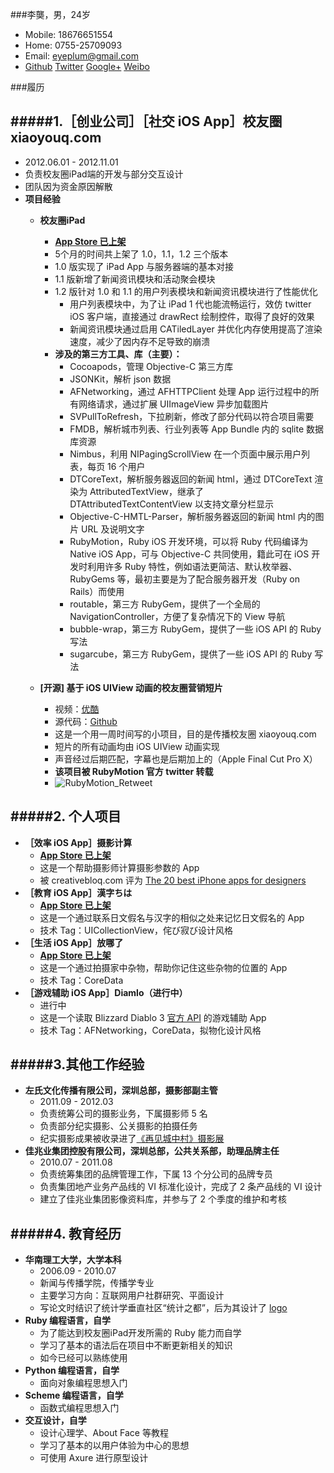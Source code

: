 ###李龑，男，24岁

* Mobile: 18676651554
* Home: 0755-25709093
* Email: eyeplum@gmail.com
* [Github](https://github.com/eyeplum)   [Twitter](https://twitter.com/eyeplum)   [Google+](https://plus.google.com/103284151248378359229/)   [Weibo](http://weibo.com/eyeplum)


###履历


#####1.［创业公司］［社交 iOS App］校友圈 xiaoyouq.com
---
* 2012.06.01 - 2012.11.01
* 负责校友圈iPad端的开发与部分交互设计
* 团队因为资金原因解散
* __项目经验__
	* __校友圈iPad__
		* [__App Store 已上架__](https://itunes.apple.com/app/xiao-you-quan-zui-zhuan-ye/id555303974?ls=1&mt=8)
		* 5个月的时间共上架了 1.0，1.1，1.2 三个版本
		* 1.0 版实现了 iPad App 与服务器端的基本对接
		* 1.1 版新增了新闻资讯模块和活动聚会模块
		* 1.2 版针对 1.0 和 1.1 的用户列表模块和新闻资讯模块进行了性能优化
			* 用户列表模块中，为了让 iPad 1 代也能流畅运行，效仿 twitter iOS 客户端，直接通过 drawRect 绘制控件，取得了良好的效果
			* 新闻资讯模块通过启用 CATiledLayer 并优化内存使用提高了渲染速度，减少了因内存不足导致的崩溃
		* __涉及的第三方工具、库（主要）：__
			* Cocoapods，管理 Objective-C 第三方库
			* JSONKit，解析 json 数据
			* AFNetworking，通过 AFHTTPClient 处理 App 运行过程中的所有网络请求，通过扩展 UIImageView 异步加载图片
			* SVPullToRefresh，下拉刷新，修改了部分代码以符合项目需要
			* FMDB，解析城市列表、行业列表等 App Bundle 内的 sqlite 数据库资源
			* Nimbus，利用 NIPagingScrollView 在一个页面中展示用户列表，每页 16 个用户
			* DTCoreText，解析服务器返回的新闻 html，通过 DTCoreText 渲染为 AttributedTextView，继承了 DTAttributedTextContentView 以支持文章分栏显示
			* Objective-C-HMTL-Parser，解析服务器返回的新闻 html 内的图片 URL 及说明文字
			* RubyMotion，Ruby iOS 开发环境，可以将 Ruby 代码编译为 Native iOS App，可与 Objective-C 共同使用，籍此可在 iOS 开发时利用许多 Ruby 特性，例如语法更简洁、默认枚举器、RubyGems 等，最初主要是为了配合服务器开发（Ruby on Rails）而使用
			* routable，第三方 RubyGem，提供了一个全局的 NavigationController，方便了复杂情况下的 View 导航
			* bubble-wrap，第三方 RubyGem，提供了一些 iOS API 的 Ruby 写法
			* sugarcube，第三方 RubyGem，提供了一些 iOS API 的 Ruby 写法
	
	
	* __[开源] 基于 iOS UIView 动画的校友圈营销短片__
		* 视频：[优酷](http://v.youku.com/v_show/id_XNDY5MTA0NDA4.html)
		* 源代码：[Github](https://github.com/smartweb/Soulmate)
		* 这是一个用一周时间写的小项目，目的是传播校友圈 xiaoyouq.com
		* 短片的所有动画均由 iOS UIView 动画实现
		* 声音经过后期匹配，字幕也是后期加上的（Apple Final Cut Pro X）
		* __该项目被 RubyMotion 官方 twitter 转载__
		* ![RubyMotion_Retweet](https://raw.github.com/eyeplum/EYEResume/master/img/rubymotion_retweet.png "Rubymotion Retweet")


#####2. 个人项目
---
* __［效率 iOS App］摄影计算__
	* [__App Store 已上架__](https://itunes.apple.com/app/photocalculator/id517131450?ls=1&mt=8)
	* 这是一个帮助摄影师计算摄影参数的 App
	* 被 creativebloq.com 评为 [The 20 best iPhone apps for designers](http://www.creativebloq.com/design-tools/20-useful-iphone-apps-designers-812522?page=1)
* __［教育 iOS App］漢字ちは__
	* [__App Store 已上架__](https://itunes.apple.com/app/kanjichiwa/id575833563?ls=1&mt=8)
	* 这是一个通过联系日文假名与汉字的相似之处来记忆日文假名的 App
	* 技术 Tag：UICollectionView，侘び寂び设计风格
* __［生活 iOS App］放哪了__
	* [__App Store 已上架__](https://itunes.apple.com/app/fang-na-le/id576222282?ls=1&mt=8)
	* 这是一个通过拍摄家中杂物，帮助你记住这些杂物的位置的 App
	* 技术 Tag：CoreData
* __［游戏辅助 iOS App］Diamlo（进行中）__
	* 进行中
	* 这是一个读取 Blizzard Diablo 3 [官方 API](http://blizzard.github.com/d3-api-docs/) 的游戏辅助 App
	* 技术 Tag：AFNetworking，CoreData，拟物化设计风格

#####3.其他工作经验
---
* __左氏文化传播有限公司，深圳总部，摄影部副主管__
	* 2011.09 - 2012.03
	* 负责统筹公司的摄影业务，下属摄影师 5 名
	* 负责部分纪实摄影、公关摄影的拍摄任务
	* 纪实摄影成果被收录进了[《再见城中村》摄影展](http://www.douban.com/event/17319068/)
* __佳兆业集团控股有限公司，深圳总部，公共关系部，助理品牌主任__
	* 2010.07 - 2011.08
	* 负责统筹集团的品牌管理工作，下属 13 个分公司的品牌专员
	* 负责集团地产业务产品线的 VI 标准化设计，完成了 2 条产品线的 VI 设计
	* 建立了佳兆业集团影像资料库，并参与了 2 个季度的维护和考核

#####4. 教育经历
---
* __华南理工大学，大学本科__
	* 2006.09 - 2010.07
	* 新闻与传播学院，传播学专业
	* 主要学习方向：互联网用户社群研究、平面设计
	* 写论文时结识了统计学垂直社区“统计之都”，后为其设计了 [logo](http://cos.name/)
* __Ruby 编程语言，自学__
	* 为了能达到校友圈iPad开发所需的 Ruby 能力而自学
	* 学习了基本的语法后在项目中不断更新相关的知识
	* 如今已经可以熟练使用
* __Python 编程语言，自学__
	* 面向对象编程思想入门
* __Scheme 编程语言，自学__
	* 函数式编程思想入门
* __交互设计，自学__
	* 设计心理学、About Face 等教程
	* 学习了基本的以用户体验为中心的思想
	* 可使用 Axure 进行原型设计
